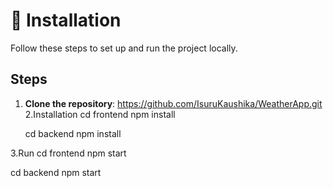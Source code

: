 # 🚀 Installation

Follow these steps to set up and run the project locally.

## Steps

1. **Clone the repository**:
   https://github.com/IsuruKaushika/WeatherApp.git
2.Installation
   cd frontend
   npm install

   cd backend
   npm install

3.Run
 cd frontend
 npm start

 cd backend 
 npm start
